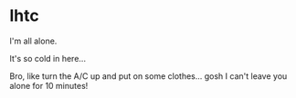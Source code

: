 # lhtc

I'm all alone.

It's so cold in here...

Bro, like turn the A/C up and put on some clothes... gosh I can't leave you alone for 10 minutes!
